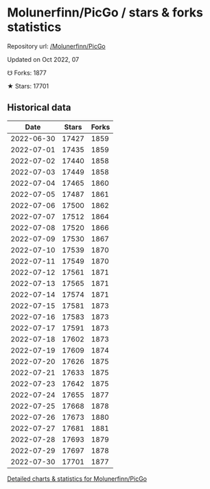 # Molunerfinn/PicGo / stars & forks statistics

Repository url: [/Molunerfinn/PicGo](https://github.com/Molunerfinn/PicGo)

Updated on Oct 2022, 07

☋ Forks: 1877

★ Stars: 17701

## Historical data
| Date | Stars | Forks |
|------|-------|-------|
| 2022-06-30 | 17427 | 1859 | 
| 2022-07-01 | 17435 | 1859 | 
| 2022-07-02 | 17440 | 1858 | 
| 2022-07-03 | 17449 | 1858 | 
| 2022-07-04 | 17465 | 1860 | 
| 2022-07-05 | 17487 | 1861 | 
| 2022-07-06 | 17500 | 1862 | 
| 2022-07-07 | 17512 | 1864 | 
| 2022-07-08 | 17520 | 1866 | 
| 2022-07-09 | 17530 | 1867 | 
| 2022-07-10 | 17539 | 1870 | 
| 2022-07-11 | 17549 | 1870 | 
| 2022-07-12 | 17561 | 1871 | 
| 2022-07-13 | 17565 | 1871 | 
| 2022-07-14 | 17574 | 1871 | 
| 2022-07-15 | 17581 | 1873 | 
| 2022-07-16 | 17583 | 1873 | 
| 2022-07-17 | 17591 | 1873 | 
| 2022-07-18 | 17602 | 1873 | 
| 2022-07-19 | 17609 | 1874 | 
| 2022-07-20 | 17626 | 1875 | 
| 2022-07-21 | 17633 | 1875 | 
| 2022-07-23 | 17642 | 1875 | 
| 2022-07-24 | 17655 | 1877 | 
| 2022-07-25 | 17668 | 1878 | 
| 2022-07-26 | 17673 | 1880 | 
| 2022-07-27 | 17681 | 1881 | 
| 2022-07-28 | 17693 | 1879 | 
| 2022-07-29 | 17697 | 1878 | 
| 2022-07-30 | 17701 | 1877 | 


[Detailed charts & statistics for Molunerfinn/PicGo](https://reviewgithub.com/rep/Molunerfinn/PicGo)
